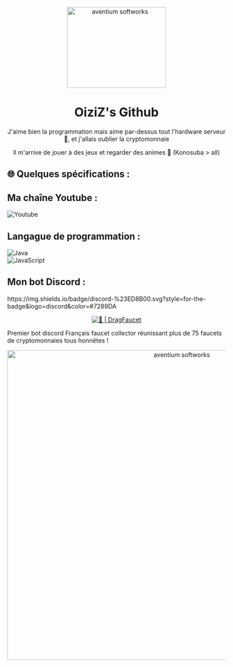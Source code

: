 <p align="center"><img src="https://zupimages.net/up/20/33/qo1u.png" width="228px" height="187px" alt="aventium softworks"></p>
<h1 align="center">OiziZ's Github</h1>
<p align="center">J'aime bien la programmation mais aime par-dessus tout l'hardware serveur 🙂, et j'allais oublier la cryptomonnaie</p>
<p align="center">Il m'arrive de jouer à des jeux et regarder des animes 👾 (Konosuba > all)</p>


<h2>🌐 Quelques spécifications :</h2>

<h2>Ma chaîne Youtube :</h2>
<p>
<img alt="Youtube" src="https://img.shields.io/youtube/channel/subscribers/UCfH29lAasOhgSm611LmCUkw?style=for-the-badge&logo=youtube"/>
</p>

<h2>Langague de programmation :</h2>
<p>
<img alt="Java" src="https://img.shields.io/badge/java-%23ED8B00.svg?style=for-the-badge&logo=java&logoColor=white"/>
<br />
<img alt="JavaScript" src="https://img.shields.io/badge/javascript-%23323330.svg?style=for-the-badge&logo=javascript&logoColor=%23F7DF1E"/>
</p>

<h2>Mon bot Discord :</h2>

<p>
https://img.shields.io/badge/discord-%23ED8B00.svg?style=for-the-badge&logo=discord&color=#7289DA
</p>

<p align="center"><a href="https://top.gg/bot/711143371510644767" >
  <img src="https://top.gg/api/widget/711143371510644767.svg" alt="🐲 | DragFaucet" />
</a>
</p>

<p>Premier bot discord Français faucet collector réunissant plus de 75 faucets de cryptomonnaies tous honnêtes !</p>


<p align="center"><img src="https://zupimages.net/up/20/44/iff8.jpg" width="789px" height="715px" alt="aventium softworks"></p>

